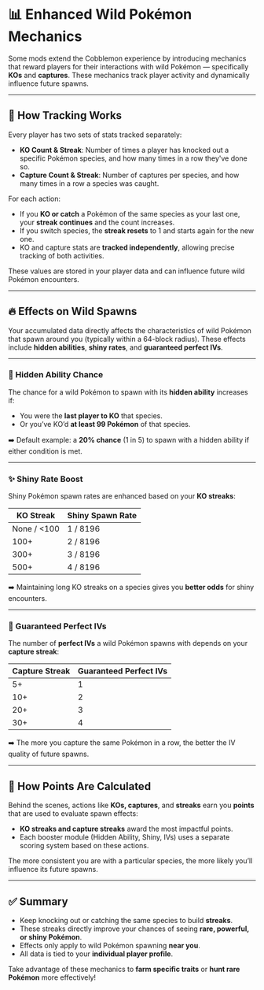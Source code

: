 # 📊 Enhanced Wild Pokémon Mechanics

Some mods extend the Cobblemon experience by introducing mechanics that reward players for their interactions with wild Pokémon — specifically **KOs** and **captures**. These mechanics track player activity and dynamically influence future spawns.

---

## 🧮 How Tracking Works

Every player has two sets of stats tracked separately:
- **KO Count & Streak**: Number of times a player has knocked out a specific Pokémon species, and how many times in a row they've done so.
- **Capture Count & Streak**: Number of captures per species, and how many times in a row a species was caught.

For each action:
- If you **KO or catch** a Pokémon of the same species as your last one, your **streak continues** and the count increases.
- If you switch species, the **streak resets** to 1 and starts again for the new one.
- KO and capture stats are **tracked independently**, allowing precise tracking of both activities.

These values are stored in your player data and can influence future wild Pokémon encounters.

---

## 🔥 Effects on Wild Spawns

Your accumulated data directly affects the characteristics of wild Pokémon that spawn around you (typically within a 64-block radius). These effects include **hidden abilities**, **shiny rates**, and **guaranteed perfect IVs**.

---

### 🎯 Hidden Ability Chance

The chance for a wild Pokémon to spawn with its **hidden ability** increases if:
- You were the **last player to KO** that species.
- Or you’ve KO’d **at least 99 Pokémon** of that species.

➡️ Default example: a **20% chance** (1 in 5) to spawn with a hidden ability if either condition is met.

---

### ✨ Shiny Rate Boost

Shiny Pokémon spawn rates are enhanced based on your **KO streaks**:

| KO Streak         | Shiny Spawn Rate |
|-------------------|------------------|
| None / <100       | 1 / 8196         |
| 100+              | 2 / 8196         |
| 300+              | 3 / 8196         |
| 500+              | 4 / 8196         |

➡️ Maintaining long KO streaks on a species gives you **better odds** for shiny encounters.

---

### 🧬 Guaranteed Perfect IVs

The number of **perfect IVs** a wild Pokémon spawns with depends on your **capture streak**:

| Capture Streak     | Guaranteed Perfect IVs |
|--------------------|------------------------|
| 5+                 | 1                      |
| 10+                | 2                      |
| 20+                | 3                      |
| 30+                | 4                      |

➡️ The more you capture the same Pokémon in a row, the better the IV quality of future spawns.

---

## 🧠 How Points Are Calculated

Behind the scenes, actions like **KOs, captures**, and **streaks** earn you **points** that are used to evaluate spawn effects:

- **KO streaks and capture streaks** award the most impactful points.
- Each booster module (Hidden Ability, Shiny, IVs) uses a separate scoring system based on these actions.

The more consistent you are with a particular species, the more likely you’ll influence its future spawns.

---

## ✅ Summary

- Keep knocking out or catching the same species to build **streaks**.
- These streaks directly improve your chances of seeing **rare, powerful, or shiny Pokémon**.
- Effects only apply to wild Pokémon spawning **near you**.
- All data is tied to your **individual player profile**.

Take advantage of these mechanics to **farm specific traits** or **hunt rare Pokémon** more effectively!
